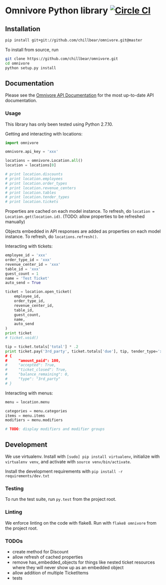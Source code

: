 # Omnivore Python library [![Circle CI](https://circleci.com/gh/chillbear/omnivore.svg?style=svg&circle-token=631d18f785e1a482771a2223e3fad866703fc856)](https://circleci.com/gh/chillbear/omnivore)

## Installation

```bash
pip install git+git://github.com/chillbear/omnivore.git@master
```

To install from source, run

```bash
git clone https://github.com/chillbear/omnivore.git
cd omnivore
python setup.py install
```

## Documentation

Please see the [Omnivore API Documentation](https://panel.omnivore.io/docs/api/) for the most up-to-date API documentation.

### Usage

This library has only been tested using Python 2.7.10.

Getting and interacting with locations:

```python
import omnivore

omnivore.api_key = 'xxx'

locations = omnivore.Location.all()
location = locations[0]

# print location.discounts
# print location.employees
# print location.order_types
# print location.revenue_centers
# print location.tables
# print location.tender_types
# print location.tickets
```

Properties are cached on each model instance. To refresh, do `location = Location.get(location.id)`. (TODO: allow properties to be refreshed manually)

Objects embedded in API responses are added as properties on each model instance. To refresh, do `locations.refresh()`.

Interacting with tickets:

```python
employee_id = 'xxx'
order_type_id = 'xxx'
revenue_center_id = 'xxx'
table_id = 'xxx'
guest_count = 1
name = 'Test Ticket'
auto_send = True

ticket = location.open_ticket(
    employee_id,
    order_type_id,
    revenue_center_id,
    table_id,
    guest_count,
    name,
    auto_send
)
print ticket
# ticket.void()

tip = ticket.totals['total'] * .2
print ticket.pay('3rd_party', ticket.totals['due'], tip, tender_type='xxx, payment_source='doordash')
# {
#     "amount_paid": 100,
#     "accepted": True,
#     "ticket_closed": True,
#     "balance_remaining": 0,
#     "type": "3rd_party"
# }
```

Interacting with menus:

```python
menu = location.menu

categories = menu.categories
items = menu.items
modifiers = menu.modifiers

# TODO: display modifiers and modifier groups
```

## Development

We use virtualenv. Install with `[sudo] pip install virtualenv`, initialize with `virtualenv venv`, and activate with `source venv/bin/activate`.

Install the development requirements with `pip install -r requirements/dev.txt`

### Testing

To run the test suite, run `py.test` from the project root.

### Linting

We enforce linting on the code with flake8. Run with `flake8 omnivore` from the project root.

### TODOs

- create method for Discount
- allow refresh of cached properties
- remove has_embedded_objects for things like nested ticket
  resources where they will never show up as an embedded object
- allow addition of multiple TicketItems
- tests
